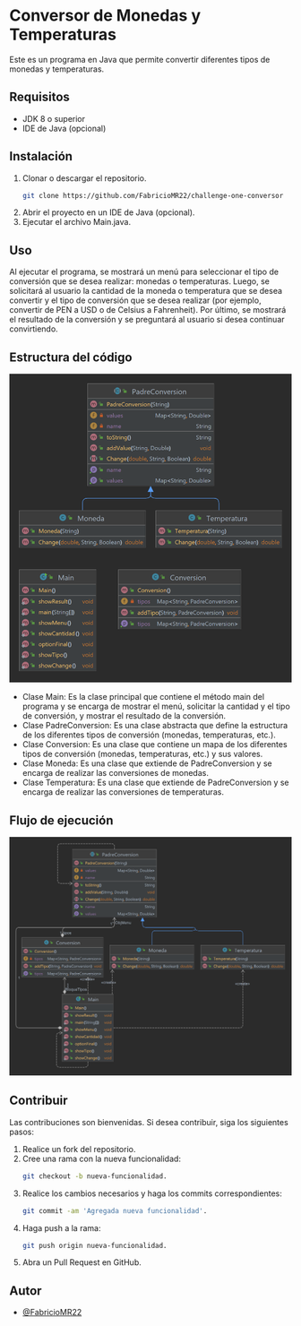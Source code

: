 # Conversor de Monedas y Temperaturas
Este es un programa en Java que permite convertir diferentes tipos de monedas y temperaturas.

## Requisitos
- JDK 8 o superior
- IDE de Java (opcional)

## Instalación
1. Clonar o descargar el repositorio.
    ```bash
    git clone https://github.com/FabricioMR22/challenge-one-conversor
    ```
2. Abrir el proyecto en un IDE de Java (opcional).
3. Ejecutar el archivo Main.java.

## Uso

Al ejecutar el programa, se mostrará un menú para seleccionar el tipo de conversión que se desea realizar: monedas o temperaturas. Luego, se solicitará al usuario la cantidad de la moneda o temperatura que se desea convertir y el tipo de conversión que se desea realizar (por ejemplo, convertir de PEN a USD o de Celsius a Fahrenheit). Por último, se mostrará el resultado de la conversión y se preguntará al usuario si desea continuar convirtiendo.

## Estructura del código
![class.png](src%2FresourcesMD%2Fclass.png)

- Clase Main: Es la clase principal que contiene el método main del programa y se encarga de mostrar el menú, solicitar la cantidad y el tipo de conversión, y mostrar el resultado de la conversión.
- Clase PadreConversion: Es una clase abstracta que define la estructura de los diferentes tipos de conversión (monedas, temperaturas, etc.).
- Clase Conversion: Es una clase que contiene un mapa de los diferentes tipos de conversión (monedas, temperaturas, etc.) y sus valores.
- Clase Moneda: Es una clase que extiende de PadreConversion y se encarga de realizar las conversiones de monedas.
- Clase Temperatura: Es una clase que extiende de PadreConversion y se encarga de realizar las conversiones de temperaturas.

## Flujo de ejecución
![flowclass.png](src%2FresourcesMD%2Fflowclass.png)

## Contribuir
Las contribuciones son bienvenidas. Si desea contribuir, siga los siguientes pasos:

1. Realice un fork del repositorio.
2. Cree una rama con la nueva funcionalidad: 
    ```bash
   git checkout -b nueva-funcionalidad.
    ```
3. Realice los cambios necesarios y haga los commits correspondientes:
    ```bash
    git commit -am 'Agregada nueva funcionalidad'.
    ```
4. Haga push a la rama:
    ```bash
   git push origin nueva-funcionalidad.
    ```
5. Abra un Pull Request en GitHub.

## Autor

- [@FabricioMR22](https://github.com/FabricioMR22)